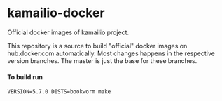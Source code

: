 # kamailio-docker

Official docker images of kamailio project.

This repository is a source to build "official" docker images on hub.docker.com automatically. Most changes happens in the respective version branches. The master is just the base for these branches.

#### To build run
`VERSION=5.7.0 DISTS=bookworm make`
